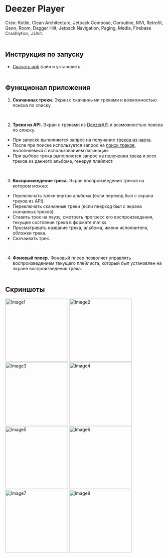 # Deezer Player

Стек: Kotlin, Clean Architecture, Jetpack Compose, Coroutine, MVI, Retrofit, Gson, Room, Dagger Hilt, Jetpack Navigation, Paging, Media, Firebase Crashlytics, JUnit.
<br><br>

## Инструкция по запуску
- [Скачать apk](https://github.com/iamzimin/DeezerPlayer/releases/latest) файл и установить.
<br><br>

## Функционал приложения
1. **Cкачанных треки.** Экран с скачанными треками и возможностью поиска по списку.

<br>

2. **Треки из API.** Экран с треками из [DeezerAPI](https://developers.deezer.com/api) и возможностью поиска по списку.
 - При запуске выполняется запрос на получание [треков из чарта](https://api.deezer.com/chart). 
 - После при поиске используется запрос на [поиск треков](https://api.deezer.com/search?q=query), выполняемый с использованием пагинации.
 - При выборе трека выполняется запрос на [получении трека](https://api.deezer.com/track/781592622) и всех треков из данного альбома, генеруя плейлист.

<br>

3. **Воспроизведение трека.** Экран воспроизведения треков на котором можно:
 - Переключать треки внутри альбома (если переход был с экрана треков из API).
 - Переключать скачанные треки (если пеерход был с экрана скачанных треков).
 - Ставить трек на паузу, смотреть прогресс его воспроизведения, текущее состояние трека в формате mm:ss.
 - Просматривать название трека, альбома, имени исполнителя, обложки трека.
 - Скачаивать трек.

<br>

4. **Фоновый плеер.** Фоновый плеер позволяет управлять воспроизведением текущего плейлиста, который был установлен на экране воспроизведения трека.
<br><br>

## Скриншоты

<img src="https://github.com/user-attachments/assets/9afda54b-8517-4426-ad19-c9c539a36e65" alt="Image1" width="200"/>
<img src="https://github.com/user-attachments/assets/a14b49bd-ab34-4b6d-b85f-61f903611ebc" alt="Image2" width="200"/>
<img src="https://github.com/user-attachments/assets/2c11119b-e220-449b-a1f3-51552f9e3eba" alt="Image3" width="200"/>
<img src="https://github.com/user-attachments/assets/03cbd43a-95d8-4709-ad7a-93543bfbd4a3" alt="Image4" width="200"/>
<img src="https://github.com/user-attachments/assets/7175bb36-a996-4a31-bf7a-053a152433c2" alt="Image5" width="200"/>
<img src="https://github.com/user-attachments/assets/93105a48-eced-4c58-b431-ad079454ccbf" alt="Image6" width="200"/>
<img src="https://github.com/user-attachments/assets/7a54262b-6640-4cb9-a634-e663f1793b15" alt="Image7" width="200"/>
<img src="https://github.com/user-attachments/assets/09f185df-395e-463c-bc95-16315d0cd7e5" alt="Image8" width="200"/>

